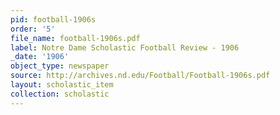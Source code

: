 ```yaml
---
pid: football-1906s
order: '5'
file_name: football-1906s.pdf
label: Notre Dame Scholastic Football Review - 1906
_date: '1906'
object_type: newspaper
source: http://archives.nd.edu/Football/Football-1906s.pdf
layout: scholastic_item
collection: scholastic
---
```

